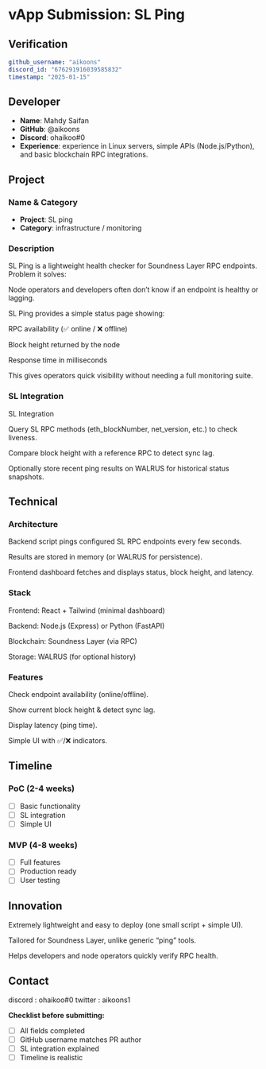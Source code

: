 # vApp Submission: SL Ping

## Verification
```yaml
github_username: "aikoons"
discord_id: "676291916039585832"
timestamp: "2025-01-15"
```

## Developer
- **Name**: Mahdy Saifan
- **GitHub**: @aikoons
- **Discord**: ohaikoo#0
- **Experience**: experience in Linux servers, simple APIs (Node.js/Python), and basic blockchain RPC integrations.

## Project

### Name & Category
- **Project**: SL ping
- **Category**: infrastructure / monitoring

### Description
SL Ping is a lightweight health checker for Soundness Layer RPC endpoints.
Problem it solves:

Node operators and developers often don’t know if an endpoint is healthy or lagging.

SL Ping provides a simple status page showing:

RPC availability (✅ online / ❌ offline)

Block height returned by the node

Response time in milliseconds

This gives operators quick visibility without needing a full monitoring suite.

### SL Integration  
SL Integration

Query SL RPC methods (eth_blockNumber, net_version, etc.) to check liveness.

Compare block height with a reference RPC to detect sync lag.

Optionally store recent ping results on WALRUS for historical status snapshots.

## Technical

### Architecture
Backend script pings configured SL RPC endpoints every few seconds.

Results are stored in memory (or WALRUS for persistence).

Frontend dashboard fetches and displays status, block height, and latency.

### Stack
Frontend: React + Tailwind (minimal dashboard)

Backend: Node.js (Express) or Python (FastAPI)

Blockchain: Soundness Layer (via RPC)

Storage: WALRUS (for optional history)

### Features
Check endpoint availability (online/offline).

Show current block height & detect sync lag.

Display latency (ping time).

Simple UI with ✅/❌ indicators.

## Timeline

### PoC (2-4 weeks)
- [ ] Basic functionality
- [ ] SL integration
- [ ] Simple UI

### MVP (4-8 weeks)  
- [ ] Full features
- [ ] Production ready
- [ ] User testing

## Innovation
Extremely lightweight and easy to deploy (one small script + simple UI).

Tailored for Soundness Layer, unlike generic “ping” tools.

Helps developers and node operators quickly verify RPC health.

## Contact
discord : ohaikoo#0 
twitter : aikoons1


**Checklist before submitting:**
- [ ] All fields completed
- [ ] GitHub username matches PR author  
- [ ] SL integration explained
- [ ] Timeline is realistic
